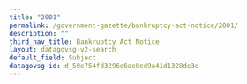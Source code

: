 ```yaml
---
title: "2001"
permalink: /government-gazette/bankruptcy-act-notice/2001/
description: ""
third_nav_title: Bankruptcy Act Notice
layout: datagovsg-v2-search
default_field: Subject
datagovsg-id: d_50e754fd3296e6ae8ed9a41d1328de3e
---
```

